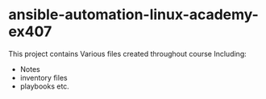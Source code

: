 # ansible-automation-linux-academy-ex407

This project contains Various files created throughout course
Including:
 - Notes
 - inventory files
 - playbooks
etc.

